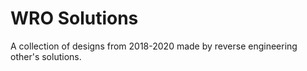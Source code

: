 # WRO Solutions
 A collection of designs from 2018-2020 made by reverse engineering other's solutions.

[](images/armageddon-real.png)
[](images/armageddon-render.png)